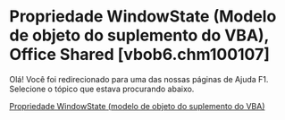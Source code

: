 
# Propriedade WindowState (Modelo de objeto do suplemento do VBA), Office Shared [vbob6.chm100107]

Olá! Você foi redirecionado para uma das nossas páginas de Ajuda F1. Selecione o tópico que estava procurando abaixo.

[Propriedade WindowState (modelo de objeto do suplemento do VBA)](http://msdn.microsoft.com/library/4acf1de3-920c-6521-ae1b-516196d5d3a5%28Office.15%29.aspx)
